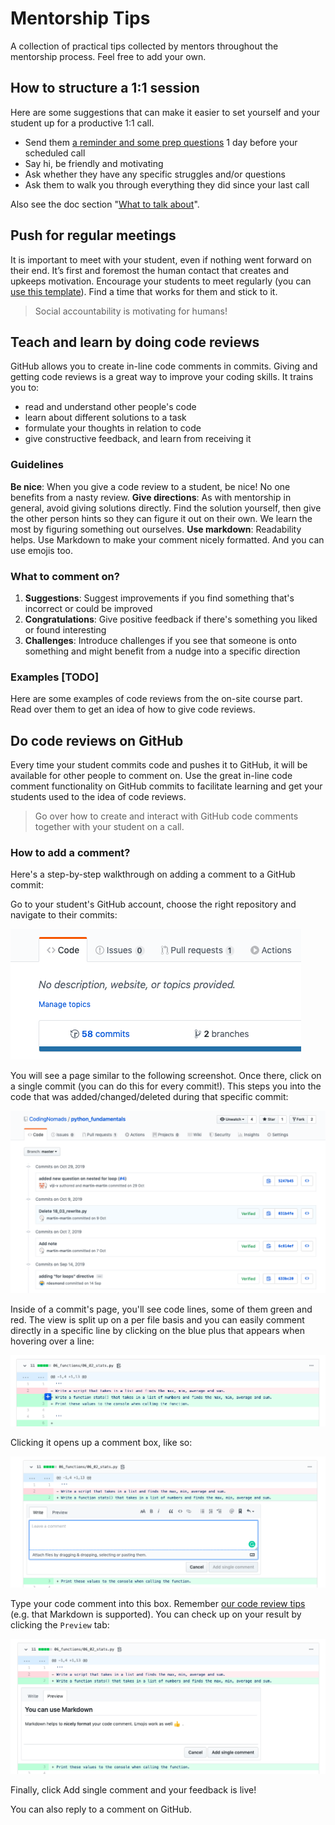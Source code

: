 # Mentorship Tips

A collection of practical tips collected by mentors throughout the mentorship process. Feel free to add your own.

## How to structure a 1:1 session

Here are some suggestions that can make it easier to set yourself and your student up for a productive 1:1 call.

* Send them [a reminder and some prep questions](12_templates.md#prepare-students-for-weekly-call) 1 day before your scheduled call
* Say hi, be friendly and motivating
* Ask whether they have any specific struggles and/or questions
* Ask them to walk you through everything they did since your last call

Also see the doc section "[What to talk about](03_mentorship_process.md#what-to-talk-about)".

## Push for regular meetings

It is important to meet with your student, even if nothing went forward on their end. It’s first and foremost the human contact that creates and upkeeps motivation. Encourage your students to meet regularly (you can [use this template](12_templates.md#prompt-to-stick-with-weekly-meetings)). Find a time that works for them and stick to it.

>Social accountability is motivating for humans!

## Teach and learn by doing code reviews

GitHub allows you to create in-line code comments in commits. Giving and getting code reviews is a great way to improve your coding skills. It trains you to:

* read and understand other people's code
* learn about different solutions to a task
* formulate your thoughts in relation to code
* give constructive feedback, and learn from receiving it

### Guidelines

**Be nice**: When you give a code review to a student, be nice! No one benefits from a nasty review.
**Give directions**: As with mentorship in general, avoid giving solutions directly. Find the solution yourself, then give the other person hints so they can figure it out on their own. We learn the most by figuring something out ourselves.
**Use markdown**: Readability helps. Use Markdown to make your comment nicely formatted. And you can use emojis too.

### What to comment on?
1. **Suggestions**: Suggest improvements if you find something that's incorrect or could be improved
2. **Congratulations**: Give positive feedback if there's something you liked or found interesting
3. **Challenges**: Introduce challenges if you see that someone is onto something and might benefit from a nudge into a specific direction

### Examples [TODO]

Here are some examples of code reviews from the on-site course part. Read over them to get an idea of how to give code reviews.


## Do code reviews on GitHub

Every time your student commits code and pushes it to GitHub, it will be available for other people to comment on. Use the great in-line code comment functionality on GitHub commits to facilitate learning and get your students used to the idea of code reviews.

>Go over how to create and interact with GitHub code comments together with your student on a call.

### How to add a comment?

Here's a step-by-step walkthrough on adding a comment to a GitHub commit:

Go to your student's GitHub account, choose the right repository and navigate to their commits:

![GitHub commit tab](images/gh_commit_tab.png)

You will see a page similar to the following screenshot. Once there, click on a single commit (you can do this for every commit!). This steps you into the code that was added/changed/deleted during that specific commit:

![GitHub commit list](images/gh_commit_list.png)

Inside of a commit's page, you'll see code lines, some of them green and red. The view is split up on a per file basis and you can easily comment directly in a specific line by clicking on the blue plus that appears when hovering over a line:

![Add GitHub in-line comment](images/gh_add_comment_button.png)

Clicking it opens up a comment box, like so:

![GitHub in-line comment box opened](images/gh_open_comment.png)

Type your code comment into this box. Remember [our code review tips](14_tips.md#teach-and-learn-by-doing-code-reviews) (e.g. that Markdown is supported). You can check up on your result by clicking the `Preview` tab:

![GitHub comment preview](images/gh_comment_preview_tab.png)

Finally, click Add single comment and your feedback is live!

You can also reply to a comment on GitHub.